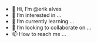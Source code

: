 - 👋 Hi, I’m @erik alves
- 👀 I’m interested in ...
- 🌱 I’m currently learning ...
- 💞️ I’m looking to collaborate on ...
- 📫 How to reach me ...

<!---
Sjdjjsjsjder/Sjdjjsjsjder is a ✨ special ✨ repository because its `README.md` (this file) appears on your GitHub profile.
You can click the Preview link to take a look at your changes.
--->
